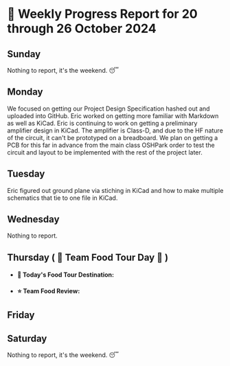 # :date: Weekly Progress Report for 20 through 26 October 2024

## Sunday
Nothing to report, it's the weekend. :sleeping:

## Monday
We focused on getting our Project Design Specification hashed out and uploaded into GitHub. Eric worked on getting more familiar with Markdown as well as KiCad. Eric is continuing to work on getting a preliminary amplifier design in KiCad. The amplifier is Class-D, and due to the HF nature of the circuit, it can't be prototyped on a breadboard. We plan on getting a PCB for this far in advance from the main class OSHPark order to test the circuit and layout to be implemented with the rest of the project later.

## Tuesday
Eric figured out ground plane via stiching in KiCad and how to make multiple schematics that tie to one file in KiCad.

## Wednesday
Nothing to report.

## Thursday ( :hamburger: Team Food Tour Day :cookie: )
 - #### :round_pushpin: Today's Food Tour Destination:
 - #### :star: Team Food Review: 

## Friday

## Saturday
Nothing to report, it's the weekend. :sleeping:
